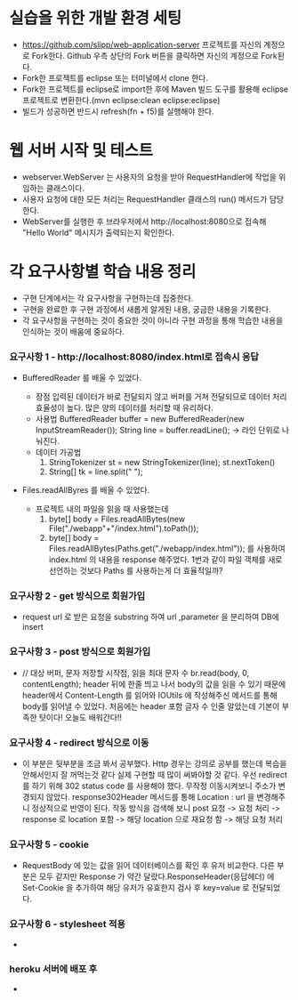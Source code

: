 # 실습을 위한 개발 환경 세팅
* https://github.com/slipp/web-application-server 프로젝트를 자신의 계정으로 Fork한다. Github 우측 상단의 Fork 버튼을 클릭하면 자신의 계정으로 Fork된다.
* Fork한 프로젝트를 eclipse 또는 터미널에서 clone 한다.
* Fork한 프로젝트를 eclipse로 import한 후에 Maven 빌드 도구를 활용해 eclipse 프로젝트로 변환한다.(mvn eclipse:clean eclipse:eclipse)
* 빌드가 성공하면 반드시 refresh(fn + f5)를 실행해야 한다.

# 웹 서버 시작 및 테스트
* webserver.WebServer 는 사용자의 요청을 받아 RequestHandler에 작업을 위임하는 클래스이다.
* 사용자 요청에 대한 모든 처리는 RequestHandler 클래스의 run() 메서드가 담당한다.
* WebServer를 실행한 후 브라우저에서 http://localhost:8080으로 접속해 "Hello World" 메시지가 출력되는지 확인한다.

# 각 요구사항별 학습 내용 정리
* 구현 단계에서는 각 요구사항을 구현하는데 집중한다. 
* 구현을 완료한 후 구현 과정에서 새롭게 알게된 내용, 궁금한 내용을 기록한다.
* 각 요구사항을 구현하는 것이 중요한 것이 아니라 구현 과정을 통해 학습한 내용을 인식하는 것이 배움에 중요하다. 

### 요구사항 1 - http://localhost:8080/index.html로 접속시 응답
* BufferedReader 를 배울 수 있었다. 
  - 장점
    입력된 데이터가 바로 전달되지 않고 버퍼를 거쳐 전달되므로 데이터 처리 효율성이 높다.
    많은 양의 데이터를 처리할 때 유리하다.
  - 사용법
    BufferedReader buffer = new BufferedReader(new InputStreamReader());
    String line = buffer.readLine();  -> 라인 단위로 나눠진다.
  - 데이터 가공법
    1. StringTokenizer st = new StringTokenizer(line);
       st.nextToken()
    2. String[] tk = line.split(" ");
    
* Files.readAllByres 를 배울 수 있었다.
  - 프로젝트 내의 파일을 읽을 때 사용했는데 
    1. byte[] body = Files.readAllBytes(new File("./webapp"+"/index.html").toPath());
    2. byte[] body = Files.readAllBytes(Paths.get("./webapp/index.html")); 
    를 사용하여 index.html 의 내용을 response 해주었다.
    1번과 같이 파일 객체를 새로 선언하는 것보다 Paths 를 사용하는게 더 효율적일까?   

### 요구사항 2 - get 방식으로 회원가입
* request url 로 받은 요청을 substring 하여 url ,parameter 을 분리하여 DB에 insert 

### 요구사항 3 - post 방식으로 회원가입
*  // 대상 버퍼, 문자 저장할 시작점, 읽을 최대 문자 수
   br.read(body, 0, contentLength);
   header 뒤에 한줄 띄고 나서 body의 값을 읽을 수 있기 때문에 
   header에서 Content-Length 를 읽어와 IOUtils 에 작성해주신 메서드를 통해 body를 읽어낼 수 있었다.
   처음에는 header 포함 글자 수 인줄 알았는데 기본이 부족한 탓이다! 오늘도 배워간다!!

### 요구사항 4 - redirect 방식으로 이동
* 이 부분은 뒷부분을 조금 봐서 공부했다.
  Http 경우는 강의로 공부를 했는데 복습을 안해서인지 잘 꺼먹는것 같다 실제 구현할 때 많이 써봐야할 것 같다.
  우선 redirect 를 하기 위해 302 status code 를 사용해야 했다.
  무작정 이동시켜보니 주소가 변경되지 않았다. response302Header 메서드를 통해 Location : url 을 변경해주니 정상적으로 반영이 된다.
  작동 방식을 검색해 보니 post 요청 -> 요청 처리 -> response 로 location 포함 -> 해당 location 으로 재요청 함 -> 해당 요청 처리
  

### 요구사항 5 - cookie
* RequestBody 에 있는 값을 읽어 데이터베이스를 확인 후 유저 비교한다. 다른 부분은 모두 같지만
  Response 가 약간 달랐다.ResponseHeader(응답헤더) 에 Set-Cookie 을 추가하여 해당 유저가 유효한지 검사 후
  key=value 로 전달되었다.


### 요구사항 6 - stylesheet 적용
* 

### heroku 서버에 배포 후
* 